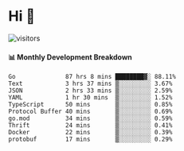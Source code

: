 # Hi 👋
 
![visitors](https://visitor-badge.glitch.me/badge?page_id=sorcererxw.sorcererx)

#### 📊 Monthly Development Breakdown

<!--START_SECTION:waka-->
```text
Go              87 hrs 8 mins ████████▓░ 88.11%
Text            3 hrs 37 mins ▒░░░░░░░░░ 3.67%
JSON            2 hrs 33 mins ▒░░░░░░░░░ 2.59%
YAML            1 hr 30 mins  ▒░░░░░░░░░ 1.52%
TypeScript      50 mins       ▒░░░░░░░░░ 0.85%
Protocol Buffer 40 mins       ▒░░░░░░░░░ 0.69%
go.mod          34 mins       ▒░░░░░░░░░ 0.59%
Thrift          24 mins       ▒░░░░░░░░░ 0.41%
Docker          22 mins       ▒░░░░░░░░░ 0.39%
protobuf        17 mins       ▒░░░░░░░░░ 0.29%
```
<!--END_SECTION:waka-->
